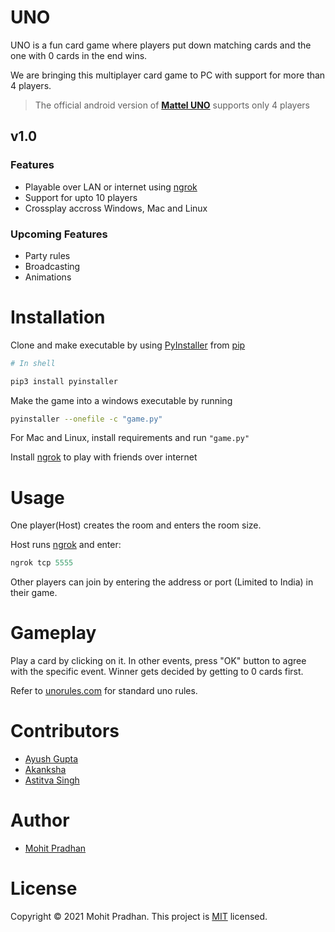 # UNO
UNO is a fun card game where players put down matching cards and the one with 0 cards in the end wins.

We are bringing this multiplayer card game to PC with support for more than 4 players.
> The official android version of **[Mattel UNO](https://play.google.com/store/apps/details?id=com.matteljv.uno&hl=en_IN&gl=US)** supports only 4 players

## v1.0

### Features
- Playable over LAN or internet using [ngrok](https://ngrok.com/)
- Support for upto 10 players
- Crossplay accross Windows, Mac and Linux

### Upcoming Features
- Party rules
- Broadcasting
- Animations


# Installation
Clone and make executable by using [PyInstaller](https://pyinstaller.readthedocs.io/en/stable/) from [pip](https://pip.pypa.io/en/stable/)
```powershell
# In shell

pip3 install pyinstaller
```
Make the game into a windows executable by running
```bash
pyinstaller --onefile -c "game.py"
```
For Mac and Linux, install requirements and run  ``` "game.py" ``` 

Install [ngrok](https://ngrok.com/) to play with friends over internet

# Usage
One player(Host) creates the room and enters the room size. 

Host runs [ngrok](https://ngrok.com/) and enter:
```powershell
ngrok tcp 5555
```
Other players can join by entering the address or port (Limited to India) in their game.

# Gameplay
Play a card by clicking on it. In other events, press "OK" button to agree with the specific event. Winner gets decided by getting to 0 cards first.

Refer to [unorules.com](https://www.unorules.com/) for standard uno rules.

# Contributors
- [Ayush Gupta](https://github.com/AyushGupta57)
- [Akanksha](https://github.com/itsjustakanksha)
- [Astitva Singh](https://github.com/astitva-s)

# Author 
- [Mohit Pradhan](https://github.com/copyninja17)

# License
Copyright © 2021 Mohit Pradhan.
This project is [MIT](/LICENSE.md) licensed.